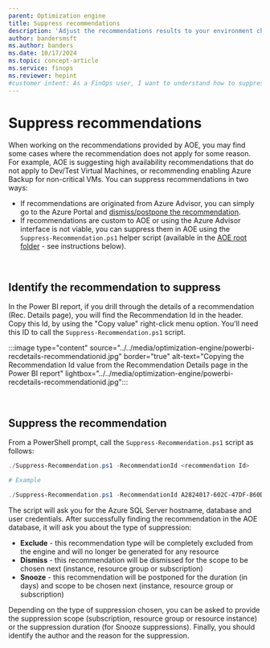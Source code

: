 ```yaml
---
parent: Optimization engine
title: Suppress recommendations
description: 'Adjust the recommendations results to your environment characteristics.'
author: bandersmsft
ms.author: banders
ms.date: 10/17/2024
ms.topic: concept-article
ms.service: finops
ms.reviewer: hepint
#customer intent: As a FinOps user, I want to understand how to suppress recommendations in Azure optimization engine.
---
```


<!-- markdownlint-disable-next-line MD025 -->
# Suppress recommendations

When working on the recommendations provided by AOE, you may find some cases where the recommendation does not apply for some reason. For example, AOE is suggesting high availability recommendations that do not apply to Dev/Test Virtual Machines, or recommending enabling Azure Backup for non-critical VMs. You can suppress recommendations in two ways:

- If recommendations are originated from Azure Advisor, you can simply go to the Azure Portal and [dismiss/postpone the recommendation](https://learn.microsoft.com/azure/advisor/view-recommendations#dismissing-and-postponing-recommendations).
- If recommendations are custom to AOE or using the Azure Advisor interface is not viable, you can suppress them in AOE using the `Suppress-Recommendation.ps1` helper script (available in the [AOE root folder](https://aka.ms/AzureOptimizationEngine/code) - see instructions below).

<br>

## Identify the recommendation to suppress

In the Power BI report, if you drill through the details of a recommendation (Rec. Details page), you will find the Recommendation Id in the header. Copy this Id, by using the "Copy value" right-click menu option. You'll need this ID to call the `Suppress-Recommendation.ps1` script.

:::image type="content" source="../../media/optimization-engine/powerbi-recdetails-recommendationid.jpg" border="true" alt-text="Copying the Recommendation Id value from the Recommendation Details page in the Power BI report" lightbox="../../media/optimization-engine/powerbi-recdetails-recommendationid.jpg":::

<br>

## Suppress the recommendation

From a PowerShell prompt, call the `Suppress-Recommendation.ps1` script as follows:

```powershell
./Suppress-Recommendation.ps1 -RecommendationId <recommendation Id>

# Example

./Suppress-Recommendation.ps1 -RecommendationId A2824017-602C-47DF-860D-B0B5A8CA7768
```

The script will ask you for the Azure SQL Server hostname, database and user credentials. After successfully finding the recommendation in the AOE database, it will ask you about the type of suppression:

- **Exclude** - this recommendation type will be completely excluded from the engine and will no longer be generated for any resource
- **Dismiss** - this recommendation will be dismissed for the scope to be chosen next (instance, resource group or subscription)
- **Snooze** - this recommendation will be postponed for the duration (in days) and scope to be chosen next (instance, resource group or subscription)

Depending on the type of suppression chosen, you can be asked to provide the suppression scope (subscription, resource group or resource instance) or the suppression duration (for Snooze suppressions). Finally, you should identify the author and the reason for the suppression.

<br>
